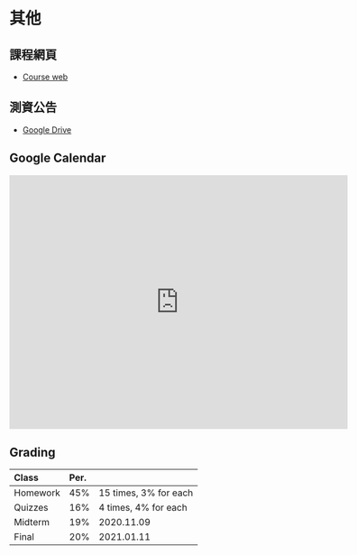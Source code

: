 # 其他

## 課程網頁
* [Course web](https://sites.google.com/gapps.ntnu.edu.tw/cpi)

## 測資公告
* [Google Drive](https://drive.google.com/drive/folders/1o5mlaeO1fXq8-aSN7vyuuFkr6nNzbuJn?usp=sharing)


## Google Calendar

<iframe src="https://calendar.google.com/calendar/embed?src=c_npvdlvlkht8pb4bi9sj3juuccc%40group.calendar.google.com&ctz=Asia%2FTaipei" style="border: 0" width="600" height="450" frameborder="0" scrolling="no"></iframe>


## Grading

|Class|Per.||
|:--|:--|:--|
|Homework|45%|15 times, 3% for each|
|Quizzes|16%|4 times, 4% for each|
|Midterm|19%|2020.11.09|
|Final|20%|2021.01.11|